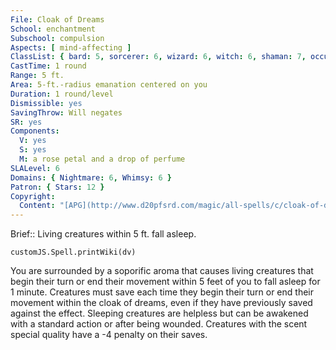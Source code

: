 ```yaml
---
File: Cloak of Dreams
School: enchantment
Subschool: compulsion
Aspects: [ mind-affecting ]
ClassList: { bard: 5, sorcerer: 6, wizard: 6, witch: 6, shaman: 7, occultist: 6, psychic: 6, mesmerist: 5 }
CastTime: 1 round
Range: 5 ft.
Area: 5-ft.-radius emanation centered on you
Duration: 1 round/level
Dismissible: yes
SavingThrow: Will negates
SR: yes
Components:
  V: yes
  S: yes
  M: a rose petal and a drop of perfume
SLALevel: 6
Domains: { Nightmare: 6, Whimsy: 6 }
Patron: { Stars: 12 }
Copyright:
  Content: "[APG](http://www.d20pfsrd.com/magic/all-spells/c/cloak-of-dreams)"
---
```

Brief:: Living creatures within 5 ft. fall asleep.

```dataviewjs
customJS.Spell.printWiki(dv)
```

You are surrounded by a soporific aroma that causes living creatures that begin their turn or end their movement within 5 feet of you to fall asleep for 1 minute. Creatures must save each time they begin their turn or end their movement within the cloak of dreams, even if they have previously saved against the effect. Sleeping creatures are helpless but can be awakened with a standard action or after being wounded.  Creatures with the scent special quality have a -4 penalty on their saves.
